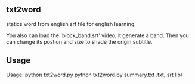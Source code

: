 ## txt2word

statics word from english srt file for english learning.

You also can load the 'block_band.srt' video, it generate a band. Then you 
can change its postion and size to shade the origin subtitle.

## Usage

Usage:  python txt2word.py
        python txt2word.py summary.txt .txt,.srt lib/
		

